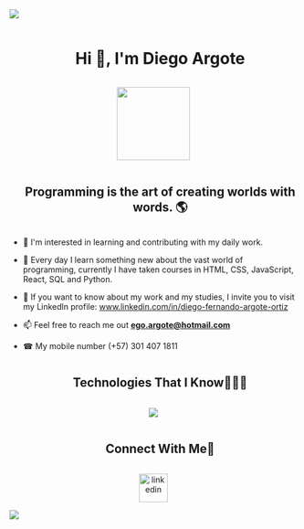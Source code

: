
<!--horizontal divider(gradiant)-->
<img src="https://user-images.githubusercontent.com/73097560/115834477-dbab4500-a447-11eb-908a-139a6edaec5c.gif">


<!--h1 without bottom border-->
<div id="user-content-toc">
  <ul align="center">
    <summary><h1 style="display: inline-block">Hi 👋, I'm Diego Argote</h1></summary>
  </ul>
</div>


<!--imagen-->
<p align="center">
  <img style="width:8rem; height:auto" src="https://static.wixstatic.com/media/669128_ec1c7a78e9694aec8a07c2e48b292ae1~mv2.gif"/>
</p>


<!--h2 without bottom border-->
<div id="user-content-toc">
  <ul align="center">
    <summary><h2 style="display: inline-block">Programming is the art of creating worlds with words. 🌎</h2></summary>
  </ul>
</div>


<!--Intro start-->
- 👀 I'm interested in learning and contributing with my daily work.

- 🌱 Every day I learn something new about the vast world of programming, currently I have taken courses in HTML, CSS, JavaScript, React, SQL and Python.

- 💼 If you want to know about my work and my studies, I invite you to visit my Linkedln profile: www.linkedin.com/in/diego-fernando-argote-ortiz

- 📫 Feel free to reach me out **ego.argote@hotmail.com**

- ☎ My mobile number (+57) 301 407 1811
<!--Intro end-->


<!--h1 without bottom border-->
<div id="user-content-toc">
  <ul align="center">
    <summary><h2 style="display: inline-block">Technologies That I Know👨🏻‍💻</h2></summary>
  </ul>
</div>
<!--tech stack icons-->
<p align="center">
  <a href="https://skillicons.dev">
    <img src="https://skillicons.dev/icons?i=html,css,js,react,python,nodejs,mysql,github,postman,vscode&perline=14" />
  </a>
</p>


<!-- Connect with me -->
<!--h2 without bottom border-->
<div id="user-content-toc">
  <ul align="center">
    <summary><h2 style="display: inline-block">Connect With Me🤝</h2></summary>
  </ul>
</div>


<!--icons and links-->
<p align="center">
<a href="https://www.linkedin.com/in/diego-fernando-argote-ortiz/" target="blank"><img align="center" src="https://user-images.githubusercontent.com/88904952/234979284-68c11d7f-1acc-4f0c-ac78-044e1037d7b0.png" alt="linkedin" height="50" width="50" /></a>
</p>


<!--horizontal divider(gradiant)-->
<img src="https://user-images.githubusercontent.com/73097560/115834477-dbab4500-a447-11eb-908a-139a6edaec5c.gif">
